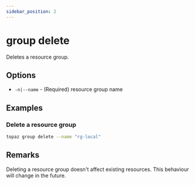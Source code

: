 ```yaml
---
sidebar_position: 2
---
```


# group delete

Deletes a resource group.

## Options
* `-n|--name` - (Required) resource group name

## Examples

### Delete a resource group
```bash
topaz group delete --name "rg-local"
```

## Remarks
Deleting a resource group doesn't affect existing resources. This behaviour will change in the future.